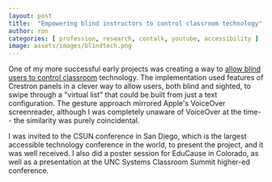 ```yaml
---
layout: post
title:  "Empowering blind instructors to control classroom technology"
author: ron
categories: [ profession, research, contalk, youtube, accessibility ]
image: assets/images/blindtech.png
---
```


One of my more successful early projects was creating a way to [allow blind users to control classroom](https://www.youtube.com/watch?v=thNedzQu1MA) technology. The implementation used features of Crestron panels in a clever way to allow users, both blind and sighted, to swipe through a "virtual list" that could be built from just a text configuration. The gesture approach mirrored Apple's VoiceOver screenreader, although I was completely unaware of VoiceOver at the time-- the similarity was purely coincidental.

I was invited to the CSUN conference in San Diego, which is the largest accessible technology conference in the world, to present the project, and it was well received. I also did a poster session for EduCause in Colorado, as well as a presentation at the UNC Systems Classroom Summit higher-ed conference.
